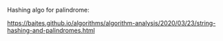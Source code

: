 
Hashing algo for palindrome:

https://baites.github.io/algorithms/algorithm-analysis/2020/03/23/string-hashing-and-palindromes.html